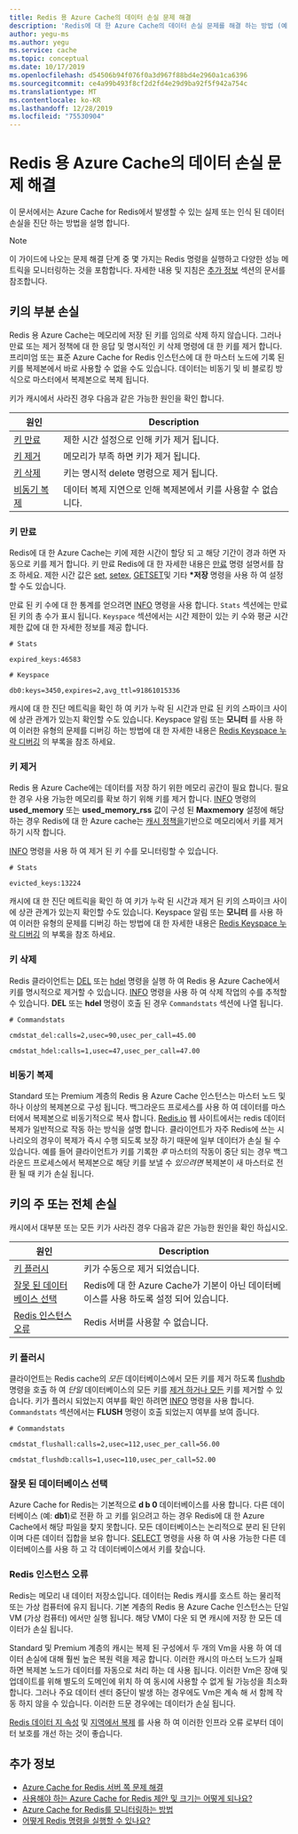 ```yaml
---
title: Redis 용 Azure Cache의 데이터 손실 문제 해결
description: 'Redis에 대 한 Azure Cache의 데이터 손실 문제를 해결 하는 방법 (예: 키의 부분 손실, 키 만료 또는 키의 완전 한 손실)을 알아봅니다.'
author: yegu-ms
ms.author: yegu
ms.service: cache
ms.topic: conceptual
ms.date: 10/17/2019
ms.openlocfilehash: d54506b94f076f0a3d967f88bd4e2960a1ca6396
ms.sourcegitcommit: ce4a99b493f8cf2d2fd4e29d9ba92f5f942a754c
ms.translationtype: MT
ms.contentlocale: ko-KR
ms.lasthandoff: 12/28/2019
ms.locfileid: "75530904"
---
```

# <a name="troubleshoot-data-loss-in-azure-cache-for-redis"></a>Redis 용 Azure Cache의 데이터 손실 문제 해결

이 문서에서는 Azure Cache for Redis에서 발생할 수 있는 실제 또는 인식 된 데이터 손실을 진단 하는 방법을 설명 합니다.

> [!NOTE]
> 이 가이드에 나오는 문제 해결 단계 중 몇 가지는 Redis 명령을 실행하고 다양한 성능 메트릭을 모니터링하는 것을 포함합니다. 자세한 내용 및 지침은 [추가 정보](#additional-information) 섹션의 문서를 참조합니다.
>

## <a name="partial-loss-of-keys"></a>키의 부분 손실

Redis 용 Azure Cache는 메모리에 저장 된 키를 임의로 삭제 하지 않습니다. 그러나 만료 또는 제거 정책에 대 한 응답 및 명시적인 키 삭제 명령에 대 한 키를 제거 합니다. 프리미엄 또는 표준 Azure Cache for Redis 인스턴스에 대 한 마스터 노드에 기록 된 키를 복제본에서 바로 사용할 수 없을 수도 있습니다. 데이터는 비동기 및 비 블로킹 방식으로 마스터에서 복제본으로 복제 됩니다.

키가 캐시에서 사라진 경우 다음과 같은 가능한 원인을 확인 합니다.

| 원인 | Description |
|---|---|
| [키 만료](#key-expiration) | 제한 시간 설정으로 인해 키가 제거 됩니다. |
| [키 제거](#key-eviction) | 메모리가 부족 하면 키가 제거 됩니다. |
| [키 삭제](#key-deletion) | 키는 명시적 delete 명령으로 제거 됩니다. |
| [비동기 복제](#async-replication) | 데이터 복제 지연으로 인해 복제본에서 키를 사용할 수 없습니다. |

### <a name="key-expiration"></a>키 만료

Redis에 대 한 Azure Cache는 키에 제한 시간이 할당 되 고 해당 기간이 경과 하면 자동으로 키를 제거 합니다. 키 만료 Redis에 대 한 자세한 내용은 [만료](https://redis.io/commands/expire) 명령 설명서를 참조 하세요. 제한 시간 값은 [set](https://redis.io/commands/set), [setex](https://redis.io/commands/setex), [GETSET](https://redis.io/commands/getset)및 기타 **\*저장** 명령을 사용 하 여 설정할 수도 있습니다.

만료 된 키 수에 대 한 통계를 얻으려면 [INFO](https://redis.io/commands/info) 명령을 사용 합니다. `Stats` 섹션에는 만료 된 키의 총 수가 표시 됩니다. `Keyspace` 섹션에서는 시간 제한이 있는 키 수와 평균 시간 제한 값에 대 한 자세한 정보를 제공 합니다.

```
# Stats

expired_keys:46583

# Keyspace

db0:keys=3450,expires=2,avg_ttl=91861015336
```

캐시에 대 한 진단 메트릭을 확인 하 여 키가 누락 된 시간과 만료 된 키의 스파이크 사이에 상관 관계가 있는지 확인할 수도 있습니다. Keyspace 알림 또는 **모니터** 를 사용 하 여 이러한 유형의 문제를 디버깅 하는 방법에 대 한 자세한 내용은 [Redis Keyspace 누락 디버깅](https://gist.github.com/JonCole/4a249477142be839b904f7426ccccf82#appendix) 의 부록을 참조 하세요.

### <a name="key-eviction"></a>키 제거

Redis 용 Azure Cache에는 데이터를 저장 하기 위한 메모리 공간이 필요 합니다. 필요한 경우 사용 가능한 메모리를 확보 하기 위해 키를 제거 합니다. [INFO](https://redis.io/commands/info) 명령의 **used_memory** 또는 **used_memory_rss** 값이 구성 된 **Maxmemory** 설정에 해당 하는 경우 Redis에 대 한 Azure cache는 [캐시 정책을](https://redis.io/topics/lru-cache)기반으로 메모리에서 키를 제거 하기 시작 합니다.

[INFO](https://redis.io/commands/info) 명령을 사용 하 여 제거 된 키 수를 모니터링할 수 있습니다.

```
# Stats

evicted_keys:13224
```

캐시에 대 한 진단 메트릭을 확인 하 여 키가 누락 된 시간과 제거 된 키의 스파이크 사이에 상관 관계가 있는지 확인할 수도 있습니다. Keyspace 알림 또는 **모니터** 를 사용 하 여 이러한 유형의 문제를 디버깅 하는 방법에 대 한 자세한 내용은 [Redis Keyspace 누락 디버깅](https://gist.github.com/JonCole/4a249477142be839b904f7426ccccf82#appendix) 의 부록을 참조 하세요.

### <a name="key-deletion"></a>키 삭제

Redis 클라이언트는 [DEL](https://redis.io/commands/del) 또는 [hdel](https://redis.io/commands/hdel) 명령을 실행 하 여 Redis 용 Azure Cache에서 키를 명시적으로 제거할 수 있습니다. [INFO](https://redis.io/commands/info) 명령을 사용 하 여 삭제 작업의 수를 추적할 수 있습니다. **DEL** 또는 **hdel** 명령이 호출 된 경우 `Commandstats` 섹션에 나열 됩니다.

```
# Commandstats

cmdstat_del:calls=2,usec=90,usec_per_call=45.00

cmdstat_hdel:calls=1,usec=47,usec_per_call=47.00
```

### <a name="async-replication"></a>비동기 복제

Standard 또는 Premium 계층의 Redis 용 Azure Cache 인스턴스는 마스터 노드 및 하나 이상의 복제본으로 구성 됩니다. 백그라운드 프로세스를 사용 하 여 데이터를 마스터에서 복제본으로 비동기적으로 복사 합니다. [Redis.io](https://redis.io/topics/replication) 웹 사이트에서는 redis 데이터 복제가 일반적으로 작동 하는 방식을 설명 합니다. 클라이언트가 자주 Redis에 쓰는 시나리오의 경우이 복제가 즉시 수행 되도록 보장 하기 때문에 일부 데이터가 손실 될 수 있습니다. 예를 들어 클라이언트가 키를 기록한 *후* 마스터의 작동이 중단 되는 경우 백그라운드 프로세스에서 복제본으로 해당 키를 보낼 수 *있으려면* 복제본이 새 마스터로 전환 될 때 키가 손실 됩니다.

## <a name="major-or-complete-loss-of-keys"></a>키의 주 또는 전체 손실

캐시에서 대부분 또는 모든 키가 사라진 경우 다음과 같은 가능한 원인을 확인 하십시오.

| 원인 | Description |
|---|---|
| [키 플러시](#key-flushing) | 키가 수동으로 제거 되었습니다. |
| [잘못 된 데이터베이스 선택](#incorrect-database-selection) | Redis에 대 한 Azure Cache가 기본이 아닌 데이터베이스를 사용 하도록 설정 되어 있습니다. |
| [Redis 인스턴스 오류](#redis-instance-failure) | Redis 서버를 사용할 수 없습니다. |

### <a name="key-flushing"></a>키 플러시

클라이언트는 Redis cache의 *모든* 데이터베이스에서 모든 키를 제거 하도록 [flushdb](https://redis.io/commands/flushdb) 명령을 호출 하 여 *단일* 데이터베이스의 모든 키를 [제거 하거나 모든](https://redis.io/commands/flushall) 키를 제거할 수 있습니다. 키가 플러시 되었는지 여부를 확인 하려면 [INFO](https://redis.io/commands/info) 명령을 사용 합니다. `Commandstats` 섹션에서는 **FLUSH** 명령이 호출 되었는지 여부를 보여 줍니다.

```
# Commandstats

cmdstat_flushall:calls=2,usec=112,usec_per_call=56.00

cmdstat_flushdb:calls=1,usec=110,usec_per_call=52.00
```

### <a name="incorrect-database-selection"></a>잘못 된 데이터베이스 선택

Azure Cache for Redis는 기본적으로 **d b 0** 데이터베이스를 사용 합니다. 다른 데이터베이스 (예: **db1**)로 전환 하 고 키를 읽으려고 하는 경우 Redis에 대 한 Azure Cache에서 해당 파일을 찾지 못합니다. 모든 데이터베이스는 논리적으로 분리 된 단위 이며 다른 데이터 집합을 보유 합니다. [SELECT](https://redis.io/commands/select) 명령을 사용 하 여 사용 가능한 다른 데이터베이스를 사용 하 고 각 데이터베이스에서 키를 찾습니다.

### <a name="redis-instance-failure"></a>Redis 인스턴스 오류

Redis는 메모리 내 데이터 저장소입니다. 데이터는 Redis 캐시를 호스트 하는 물리적 또는 가상 컴퓨터에 유지 됩니다. 기본 계층의 Redis 용 Azure Cache 인스턴스는 단일 VM (가상 컴퓨터) 에서만 실행 됩니다. 해당 VM이 다운 되 면 캐시에 저장 한 모든 데이터가 손실 됩니다. 

Standard 및 Premium 계층의 캐시는 복제 된 구성에서 두 개의 Vm을 사용 하 여 데이터 손실에 대해 훨씬 높은 복원 력을 제공 합니다. 이러한 캐시의 마스터 노드가 실패 하면 복제본 노드가 데이터를 자동으로 처리 하는 데 사용 됩니다. 이러한 Vm은 장애 및 업데이트를 위해 별도의 도메인에 위치 하 여 동시에 사용할 수 없게 될 가능성을 최소화 합니다. 그러나 주요 데이터 센터 중단이 발생 하는 경우에도 Vm은 계속 해 서 함께 작동 하지 않을 수 있습니다. 이러한 드문 경우에는 데이터가 손실 됩니다.

[Redis 데이터 지 속성](https://redis.io/topics/persistence) 및 [지역에서 복제](https://docs.microsoft.com/azure/azure-cache-for-redis/cache-how-to-geo-replication) 를 사용 하 여 이러한 인프라 오류 로부터 데이터 보호를 개선 하는 것이 좋습니다.

## <a name="additional-information"></a>추가 정보

- [Azure Cache for Redis 서버 쪽 문제 해결](cache-troubleshoot-server.md)
- [사용해야 하는 Azure Cache for Redis 제안 및 크기는 어떻게 되나요?](cache-faq.md#what-azure-cache-for-redis-offering-and-size-should-i-use)
- [Azure Cache for Redis를 모니터링하는 방법](cache-how-to-monitor.md)
- [어떻게 Redis 명령을 실행할 수 있나요?](cache-faq.md#how-can-i-run-redis-commands)
